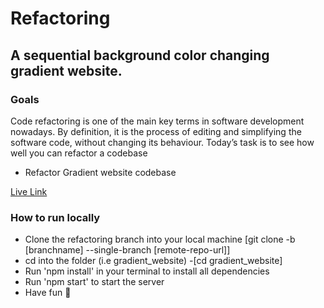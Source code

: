 # Refactoring

## A sequential background color changing gradient website.

### Goals

Code refactoring is one of the main key terms in software development nowadays. By definition, it is the process of editing and simplifying the software code, without changing its behaviour. Today’s task is to see how well you can refactor a codebase

- Refactor Gradient website codebase

[Live Link](http://vermilion4.github.io/gradient_website)

### How to run locally

- Clone the refactoring branch into your local machine [git clone -b [branchname] --single-branch [remote-repo-url]]
- cd into the folder (i.e gradient_website) -[cd gradient_website]
- Run 'npm install' in your terminal to install all dependencies
- Run 'npm start' to start the server
- Have fun 🥳
